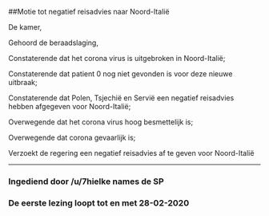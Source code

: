 ##Motie tot negatief reisadvies naar Noord-Italië 
 
De kamer,

Gehoord de beraadslaging,

Constaterende dat het corona virus is uitgebroken in Noord-Italië;

Constaterende dat patient 0 nog niet gevonden is voor deze nieuwe uitbraak;

Constaterende dat Polen, Tsjechië en Servië een negatief reisadvies hebben afgegeven voor Noord-Italië;

Overwegende dat het corona virus hoog besmettelijk is;

Overwegende dat corona gevaarlijk is;

Verzoekt de regering een negatief reisadvies af te geven voor Noord-Italië

---

### Ingediend door /u/7hielke names de SP

### De eerste lezing loopt tot en met 28-02-2020